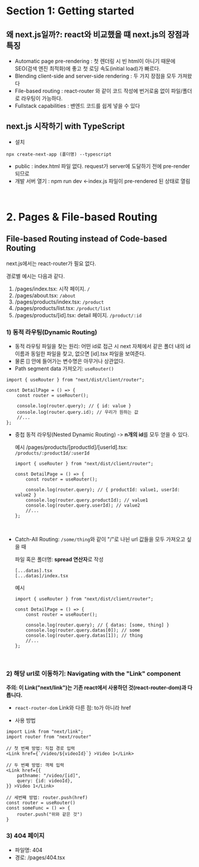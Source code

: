 # Section 1: Getting started

## 왜 next.js일까?: react와 비교했을 떄 next.js의 장점과 특징

-   Automatic page pre-rendering : 첫 렌더링 시 빈 html이 아니기 때문에 SEO(검색 엔진 최적화)에 좋고 첫 로딩 속도(initial load)가 빠르다.
-   Blending client-side and server-side rendering : 두 가지 장점을 모두 가져왔다
-   File-based routing : react-router 와 같이 코드 작성에 번거로움 없이 파일/폴더로 라우팅이 가능하다.
-   Fullstack capabilities : 밴엔드 코드를 쉽게 넣을 수 있다

## next.js 시작하기 with TypeScript

-   설치

```
npx create-next-app (폴더명) --typescript
```

-   public : index.html 파일 없다. request가 server에 도달하기 전에 pre-render되므로
-   개발 서버 열기 : npm run dev <-index.js 파일이 pre-rendered 된 상태로 열림

<br />

# 2. Pages & File-based Routing

## File-based Routing instead of Code-based Routing

next.js에서는 react-router가 필요 없다.

경로별 예시는 다음과 같다.

1.  /pages/index.tsx: 시작 페이지. `/`
2.  /pages/about.tsx: `/about`
3.  /pages/products/index.tsx: `/product`
4.  /pages/products/list.tsx: `/product/list`
5.  /pages/products/[id].tsx: detail 페이지. `/product/:id`

### 1) 동적 라우팅(Dynamic Routing)

-   동적 라우팅 파일을 찾는 원리: 어떤 id로 접근 시 next 자체에서 같은 폴더 내의 id 이름과 동일한 파일을 찾고, 없으면 [id].tsx 파일을 보여준다.
-   물론 [] 안에 들어가는 변수명은 아무거나 상관없다.
-   Path segment data 가져오기: `useRouter()`

```tsx
import { useRouter } from "next/dist/client/router";

const DetailPage = () => {
    const router = useRouter();

    console.log(router.query); // { id: value }
    console.log(router.query.id); // 우리가 원하는 값
    //...
};
```

-   중첩 동적 라우팅(Nested Dynamic Routing) -> **n개의 id**를 모두 얻을 수 있다.

    예시 /pages/products/[productId]/[userId].tsx: `/products/:productId/:userId`

    ```tsx
    import { useRouter } from "next/dist/client/router";

    const DetailPage = () => {
        const router = useRouter();

        console.log(router.query); // { productId: value1, userId: value2 }
        console.log(router.query.productId); // value1
        console.log(router.query.userId); // value2
        //...
    };
    ```

    <br />

-   Catch-All Routing: `/some/thing`와 같이 "/"로 나뉜 url 값들을 모두 가져오고 싶을 때

    파일 혹은 폴더명: **spread 연산자**로 작성

    ```
    [...datas].tsx
    [...datas]/index.tsx
    ```

    예시

    ```tsx
    import { useRouter } from "next/dist/client/router";

    const DetailPage = () => {
        const router = useRouter();

        console.log(router.query); // { datas: [some, thing] }
        console.log(router.query.datas[0]); // some
        console.log(router.query.datas[1]); // thing
        //...
    };
    ```

    <br/>

### 2) 해당 url로 이동하기: Navigating with the "Link" component

**주의: 이 Link("next/link")는 기존 react에서 사용하던 것(react-router-dom)과 다릅니다.**

-   `react-router-dom` Link와 다른 점: to가 아니라 href

-   사용 방법

```tsx
import Link from "next/link";
import router from "next/router"

// 첫 번째 방법: 직접 경로 입력
<Link href={`/video/${videoId}`} >Video 1</Link>

// 두 번째 방법: 객체 입력
<Link href={{
    pathname: "/video/[id]",
    query: {id: videoId},
}} >Video 1</Link>

// 세번째 방법: router.push(href)
const router = useRouter()
const someFunc = () => {
    router.push("위와 같은 것")
}
```

### 3) 404 페이지

-   파일명: 404
-   경로: /pages/404.tsx
